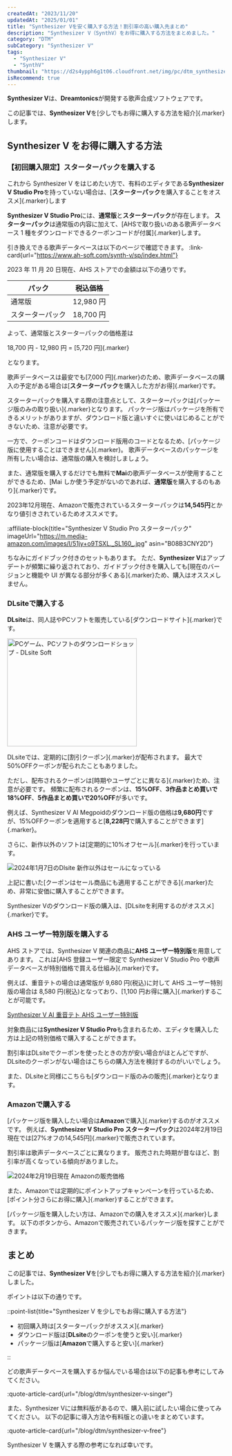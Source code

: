 ```yaml
---
createdAt: "2023/11/20"
updatedAt: "2025/01/01"
title: "Synthesizer Vを安く購入する方法！割引率の高い購入先まとめ"
description: "Synthesizer V（SynthV）をお得に購入する方法をまとめました。"
category: "DTM"
subCategory: "Synthesizer V"
tags:
  - "Synthesizer V"
  - "SynthV"
thumbnail: "https://d2s4ypph6g1t06.cloudfront.net/img/pc/dtm_synthesizer-v_thumbnail.webp"
isRecommend: true
---
```


**Synthesizer V**は、**Dreamtonics**が開発する歌声合成ソフトウェアです。

この記事では、**Synthesizer V**を[少しでもお得に購入する方法を紹介]{.marker}します。

## Synthesizer V をお得に購入する方法

### 【初回購入限定】スターターパックを購入する

これから Synthesizer V をはじめたい方で、有料のエディタである**Synthesizer V Studio Pro**を持っていない場合は、[**スターターパック**を購入することをオススメ]{.marker}します

**Synthesizer V Studio Pro**には、**通常版**と**スターターパック**が存在します。
**スターターパック**は通常版の内容に加えて、[AHSで取り扱いのある歌声データベース 1 種をダウンロードできるクーポンコードが付属]{.marker}します。

引き換えできる歌声データベースは以下のページで確認できます。
:link-card{url="https://www.ah-soft.com/synth-v/sp/index.html"}

2023 年 11 月 20 日現在、AHS ストアでの金額は以下の通りです。

| パック           | 税込価格  |
| ---------------- | --------- |
| 通常版           | 12,980 円 |
| スターターパック | 18,700 円 |

よって、通常版とスターターパックの価格差は

18,700 円 - 12,980 円 = [5,720 円]{.marker}

となります。

歌声データベースは最安でも[7,000 円]{.marker}のため、歌声データベースの購入の予定がある場合は[**スターターパック**を購入した方がお得]{.marker}です。

スターターパックを購入する際の注意点として、スターターパックは[パッケージ版のみの取り扱い]{.marker}となります。
パッケージ版はパッケージを所有できるメリットがありますが、ダウンロード版と違いすぐに使いはじめることができないため、注意が必要です。

一方で、クーポンコードはダウンロード版用のコードとなるため、[パッケージ版に使用することはできません]{.marker}。
歌声データベースのパッケージを所有したい場合は、通常版の購入を検討しましょう。

また、通常版を購入するだけでも無料で**Mai**の歌声データベースが使用することができるため、[Mai しか使う予定がないのであれば、**通常版**を購入するのもあり]{.marker}です。

2023年12月現在、Amazonで販売されているスターターパックは**14,545円**とかなり値引きされているためオススメです。

:affiliate-block{title="Synthesizer V Studio Pro スターターパック" imageUrl="https://m.media-amazon.com/images/I/51jy+o9TSXL._SL160_.jpg" asin="B08B3CNY2D"}

ちなみにガイドブック付きのセットもあります。
ただ、**Synthesizer V**はアップデートが頻繁に繰り返されており、ガイドブック付きを購入しても[現在のバージョンと機能や UI が異なる部分が多くある]{.marker}ため、購入はオススメしません。

### DLsiteで購入する

**DLsite**は、同人誌やPCソフトを販売している[ダウンロードサイト]{.marker}です。

<a rel="noopener sponsored" href="https://www.dlsite.com/soft/dlaf/=/aid/ashcolor/url/https%3A%2F%2Fwww.dlsite.com%2Fsoft%2F%3Futm_medium%3Daffiliate%26utm_campaign%3Dbnlink%26utm_content%3Dbn_sp_300_250_dojin_01.jpg" target="_blank"><img src="https://www.dlsite.com/img/male/dojin/bn_sp_300_250_dojin_01.jpg" alt="PCゲーム、PCソフトのダウンロードショップ - DLsite Soft" width="300" height="250" border="0" /></a>

DLsiteでは、定期的に[割引クーポン]{.marker}が配布されます。
最大で50%OFFクーポンが配られたこともありました。

ただし、配布されるクーポンは[時期やユーザごとに異なる]{.marker}ため、注意が必要です。
頻繁に配布されるクーポンは、**15%OFF**、**3作品まとめ買いで18%OFF**、**5作品まとめ買いで20%OFF**が多いです。

例えば、Synthesizer V AI Megpoidのダウンロード版の価格は**9,680円**ですが、15%OFFクーポンを適用すると[**8,228円**で購入することができます]{.marker}。

さらに、新作以外のソフトは[定期的に10%オフセール]{.marker}を行っています。

![2024年1月7日のDlsite 新作以外はセールになっている](https://d2s4ypph6g1t06.cloudfront.net/img/pc/dtm_synthesizer-v-buy_dlsite.webp)

上記に書いた[クーポンはセール商品にも適用することができる]{.marker}ため、非常に安価に購入することができます。

Synthesizer Vのダウンロード版の購入は、[DLsiteを利用するのがオススメ]{.marker}です。

<DtmSynthesizerVDlSiteSearch></DtmSynthesizerVDlSiteSearch>

### AHS ユーザー特別版を購入する

AHS ストアでは、Synthesizer V 関連の商品に**AHS ユーザー特別版**を用意してあります。
これは[AHS 登録ユーザー限定で Synthesizer V Studio Pro や歌声データベースが特別価格で買える仕組み]{.marker}です。

例えば、重音テトの場合は通常版が 9,680 円(税込)に対して AHS ユーザー特別版の場合は 8,580 円(税込)となっており、[1,100 円お得に購入]{.marker}することが可能です。

[Synthesizer V AI 重音テト AHS ユーザー特別版](https://www.ah-soft.net/shop/shopdetail.html?brandcode=000000001491)

対象商品には**Synthesizer V Studio Pro**も含まれるため、エディタを購入した方は上記の特別価格で購入することができます。

割引率はDLsiteでクーポンを使ったときの方が安い場合がほとんどですが、DLsiteのクーポンがない場合はこちらの購入方法を検討するのがいいでしょう。

また、DLsiteと同様にこちらも[ダウンロード版のみの販売]{.marker}となります。

### Amazonで購入する

[パッケージ版を購入したい場合は**Amazon**で購入]{.marker}するのがオススメです。
例えば、**Synthesizer V Studio Pro スターターパック**は2024年2月19日現在では[27%オフの14,545円]{.marker}で販売されています。

割引率は歌声データベースごとに異なります。
販売された時期が昔なほど、割引率が高くなっている傾向がありました。

![2024年2月19日現在 Amazonの販売価格](https://d2s4ypph6g1t06.cloudfront.net/img/pc/dtm_synthesizer-v-buy_amazon.webp)

また、Amazonでは定期的にポイントアップキャンペーンを行っているため、[ポイント分さらにお得に購入]{.marker}することができます。

[パッケージ版を購入したい方は、Amazonでの購入をオススメ]{.marker}します。
以下のボタンから、Amazonで販売されているパッケージ版を探すことができます。

<DtmSynthesizerVAmazonSearch></DtmSynthesizerVAmazonSearch>

## まとめ

この記事では、**Synthesizer V**を[少しでもお得に購入する方法を紹介]{.marker}しました。

ポイントは以下の通りです。

::point-list{title="Synthesizer V を少しでもお得に購入する方法"}

- 初回購入時は[スターターパックがオススメ]{.marker}
- ダウンロード版は[**DLsite**のクーポンを使うと安い]{.marker}
- パッケージ版は[**Amazon**で購入すると安い]{.marker}

::

どの歌声データベースを購入するか悩んでいる場合は以下の記事も参考にしてみてください。

:quote-article-card{url="/blog/dtm/synthesizer-v-singer"}

また、Synthesizer Vには無料版があるので、購入前に試したい場合に使ってみてください。
以下の記事に導入方法や有料版との違いをまとめています。

:quote-article-card{url="/blog/dtm/synthesizer-v-free"}

Synthesizer V を購入する際の参考になれば幸いです。

<DtmSynthesizerVAffiliateBlocks></DtmSynthesizerVAffiliateBlocks>
